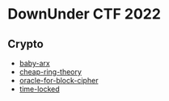 # DownUnder CTF 2022

## Crypto

* [baby-arx](./baby-arx/)
* [cheap-ring-theory](./cheap-ring-theory/)
* [oracle-for-block-cipher](./oracle-for-block-cipher-enthusiasts/)
* [time-locked](./time-locked/)

